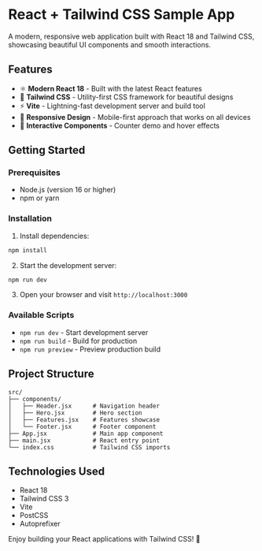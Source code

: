 # React + Tailwind CSS Sample App

A modern, responsive web application built with React 18 and Tailwind CSS, showcasing beautiful UI components and smooth interactions.

## Features

- ⚛️ **Modern React 18** - Built with the latest React features
- 🎨 **Tailwind CSS** - Utility-first CSS framework for beautiful designs
- ⚡ **Vite** - Lightning-fast development server and build tool
- 📱 **Responsive Design** - Mobile-first approach that works on all devices
- 🎯 **Interactive Components** - Counter demo and hover effects

## Getting Started

### Prerequisites

- Node.js (version 16 or higher)
- npm or yarn

### Installation

1. Install dependencies:
```bash
npm install
```

2. Start the development server:
```bash
npm run dev
```

3. Open your browser and visit `http://localhost:3000`

### Available Scripts

- `npm run dev` - Start development server
- `npm run build` - Build for production
- `npm run preview` - Preview production build

## Project Structure

```
src/
├── components/
│   ├── Header.jsx      # Navigation header
│   ├── Hero.jsx        # Hero section
│   ├── Features.jsx    # Features showcase
│   └── Footer.jsx      # Footer component
├── App.jsx             # Main app component
├── main.jsx            # React entry point
└── index.css           # Tailwind CSS imports
```

## Technologies Used

- React 18
- Tailwind CSS 3
- Vite
- PostCSS
- Autoprefixer

Enjoy building your React applications with Tailwind CSS! 🚀

